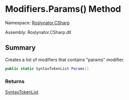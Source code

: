 # Modifiers\.Params\(\) Method

Namespace: [Roslynator.CSharp](../../README.md)

Assembly: Roslynator\.CSharp\.dll

## Summary

Creates a list of modifiers that contains "params" modifier\.

```csharp
public static SyntaxTokenList Params()
```

### Returns

[SyntaxTokenList](https://docs.microsoft.com/en-us/dotnet/api/microsoft.codeanalysis.syntaxtokenlist)

